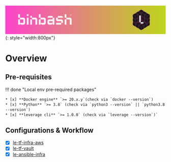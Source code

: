 ![binbash-logo](../assets/images/logos/binbash-leverage-header.png "Binbash"){: style="width:800px"}

# Overview
## Pre-requisites

!!! done "Local env pre-required packages"

    * [x] **Docker engine** `>= 20.x.y`(check via `docker --version`)
    * [x] **Python** `>= 3.8` (check via `python3 --version` || `python3.8 --version`)
    * [x] **leverage cli** `>= 1.0.0` (check via `leverage --version`)`

## Configurations & Workflow
- [x] [le-tf-infra-aws](ref-architecture-aws/dir-structure.md)
- [x] [le-tf-vault](ref-architecture-vault/dir-structure.md)
- [x] [le-ansible-infra](ref-architecture-ansible/configs.md)
